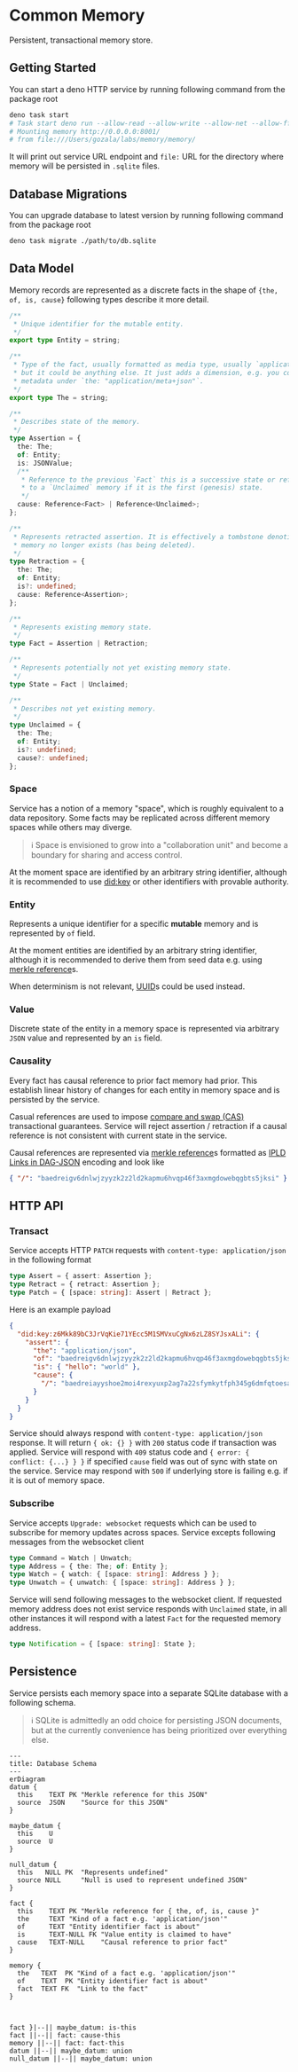 # Common Memory

Persistent, transactional memory store.

## Getting Started

You can start a deno HTTP service by running following command from the package
root

```sh
deno task start
# Task start deno run --allow-read --allow-write --allow-net --allow-ffi --allow-env deno.ts
# Mounting memory http://0.0.0.0:8001/
# from file:///Users/gozala/labs/memory/memory/
```

It will print out service URL endpoint and `file:` URL for the directory where
memory will be persisted in `.sqlite` files.

## Database Migrations

You can upgrade database to latest version by running following command from the package root

```sh
deno task migrate ./path/to/db.sqlite
```

## Data Model

Memory records are represented as a discrete facts in the shape of
`{the, of, is, cause}` following types describe it more detail.

```ts
/**
 * Unique identifier for the mutable entity.
 */
export type Entity = string;

/**
 * Type of the fact, usually formatted as media type, usually `application/json`,
 * but it could be anything else. It just adds a dimension, e.g. you could store
 * metadata under `the: "application/meta+json"`.
 */
export type The = string;

/**
 * Describes state of the memory.
 */
type Assertion = {
  the: The;
  of: Entity;
  is: JSONValue;
  /**
   * Reference to the previous `Fact` this is a successive state or reference
   * to a `Unclaimed` memory if it is the first (genesis) state.
   */
  cause: Reference<Fact> | Reference<Unclaimed>;
};

/**
 * Represents retracted assertion. It is effectively a tombstone denoting that
 * memory no longer exists (has being deleted).
 */
type Retraction = {
  the: The;
  of: Entity;
  is?: undefined;
  cause: Reference<Assertion>;
};

/**
 * Represents existing memory state.
 */
type Fact = Assertion | Retraction;

/**
 * Represents potentially not yet existing memory state.
 */
type State = Fact | Unclaimed;

/**
 * Describes not yet existing memory.
 */
type Unclaimed = {
  the: The;
  of: Entity;
  is?: undefined;
  cause?: undefined;
};
```

### Space

Service has a notion of a memory "space", which is roughly equivalent to a data
repository. Some facts may be replicated across different memory spaces while
others may diverge.

> ℹ️ Space is envisioned to grow into a "collaboration unit" and become a
> boundary for sharing and access control.

At the moment space are identified by an arbitrary string identifier, although
it is recommended to use [did:key] or other identifiers with provable authority.

### Entity

Represents a unique identifier for a specific **mutable** memory and is
represented by `of` field.

At the moment entities are identified by an arbitrary string identifier,
although it is recommended to derive them from seed data e.g. using
[merkle reference]s.

When determinism is not relevant, [UUID]s could be used instead.

### Value

Discrete state of the entity in a memory space is represented via arbitrary
`JSON` value and represented by an `is` field.

### Causality

Every fact has causal reference to prior fact memory had prior. This establish
linear history of changes for each entity in memory space and is persisted by
the service.

Casual references are used to impose [compare and swap (CAS)][CAS] transactional
guarantees. Service will reject assertion / retraction if a causal reference is
not consistent with current state in the service.

Causal references are represented via [merkle reference]s formatted as
[IPLD Links in DAG-JSON] encoding and look like

```json
{ "/": "baedreigv6dnlwjzyyzk2z2ld2kapmu6hvqp46f3axmgdowebqgbts5jksi" }
```

## HTTP API

### Transact

Service accepts HTTP `PATCH` requests with `content-type: application/json` in
the following format

```ts
type Assert = { assert: Assertion };
type Retract = { retract: Assertion };
type Patch = { [space: string]: Assert | Retract };
```

Here is an example payload

```json
{
  "did:key:z6Mkk89bC3JrVqKie71YEcc5M1SMVxuCgNx6zLZ8SYJsxALi": {
    "assert": {
      "the": "application/json",
      "of": "baedreigv6dnlwjzyyzk2z2ld2kapmu6hvqp46f3axmgdowebqgbts5jksi",
      "is": { "hello": "world" },
      "cause": {
        "/": "baedreiayyshoe2moi4rexyuxp2ag7a22sfymkytfph345g6dmfqtoesabm"
      }
    }
  }
}
```

Service should always respond with `content-type: application/json` response. It
will return `{ ok: {} }` with `200` status code if transaction was applied.
Service will respond with `409` status code and `{ error: { conflict: {...} } }`
if specified `cause` field was out of sync with state on the service. Service
may respond with `500` if underlying store is failing e.g. if it is out of
memory space.

### Subscribe

Service accepts `Upgrade: websocket` requests which can be used to subscribe for
memory updates across spaces. Service excepts following messages from the
websocket client

```ts
type Command = Watch | Unwatch;
type Address = { the: The; of: Entity };
type Watch = { watch: { [space: string]: Address } };
type Unwatch = { unwatch: { [space: string]: Address } };
```

Service will send following messages to the websocket client. If requested
memory address does not exist service responds with `Unclaimed` state, in all
other instances it will respond with a latest `Fact` for the requested memory
address.

```ts
type Notification = { [space: string]: State };
```

[did:key]: https://w3c-ccg.github.io/did-method-key/
[merkle reference]: https://github.com/Gozala/merkle-reference/blob/main/docs/spec.md
[UUID]: https://en.wikipedia.org/wiki/Universally_unique_identifier
[CAS]: https://en.wikipedia.org/wiki/Compare-and-swap
[IPLD Links in DAG-JSON]: https://ipld.io/specs/codecs/dag-json/spec/#links

## Persistence

Service persists each memory space into a separate SQLite database with a
following schema.

> ℹ️ SQLite is admittedly an odd choice for persisting JSON documents, but at
> the currently convenience has being prioritized over everything else.

```mermaid
---
title: Database Schema
---
erDiagram
datum {
  this    TEXT PK "Merkle reference for this JSON"
  source  JSON    "Source for this JSON"
}

maybe_datum {
  this    U
  source  U
}

null_datum {
  this   NULL PK  "Represents undefined"
  source NULL     "Null is used to represent undefined JSON"
}

fact {
  this    TEXT PK "Merkle reference for { the, of, is, cause }"
  the     TEXT "Kind of a fact e.g. 'application/json'"
  of      TEXT "Entity identifier fact is about"
  is      TEXT-NULL FK "Value entity is claimed to have"
  cause   TEXT-NULL    "Causal reference to prior fact"
}

memory {
  the   TEXT  PK "Kind of a fact e.g. 'application/json'"
  of    TEXT  PK "Entity identifier fact is about"
  fact  TEXT FK  "Link to the fact"
}



fact }|--|| maybe_datum: is-this
fact ||--|| fact: cause-this
memory ||--|| fact: fact-this
datum ||--|| maybe_datum: union
null_datum ||--|| maybe_datum: union
```
